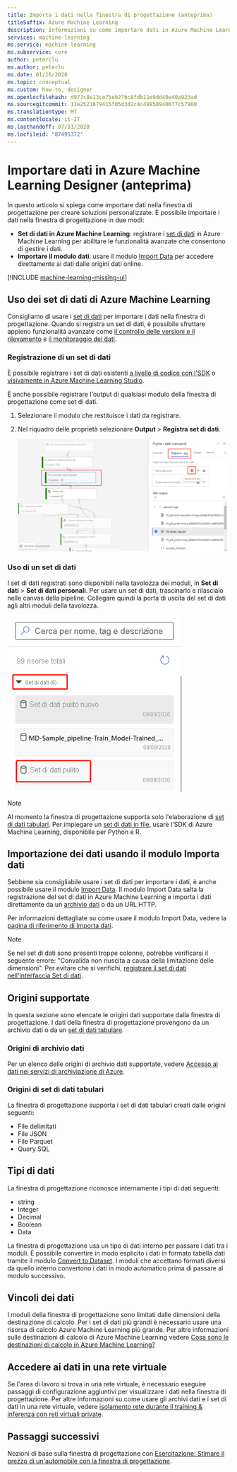 ```yaml
---
title: Importa i dati nella finestra di progettazione (anteprima)
titleSuffix: Azure Machine Learning
description: Informazioni su come importare dati in Azure Machine Learning Designer (anteprima) da varie origini dati.
services: machine-learning
ms.service: machine-learning
ms.subservice: core
author: peterclu
ms.author: peterlu
ms.date: 01/16/2020
ms.topic: conceptual
ms.custom: how-to, designer
ms.openlocfilehash: d977c8e13ce75eb276c8fdb11e9dd40e40a923ad
ms.sourcegitcommit: 11e2521679415f05d3d2c4c49858940677c57900
ms.translationtype: MT
ms.contentlocale: it-IT
ms.lasthandoff: 07/31/2020
ms.locfileid: "87495372"
---
```

# <a name="import-data-into-azure-machine-learning-designer-preview"></a>Importare dati in Azure Machine Learning Designer (anteprima)

In questo articolo si spiega come importare dati nella finestra di progettazione per creare soluzioni personalizzate. È possibile importare i dati nella finestra di progettazione in due modi: 

* **Set di dati in Azure Machine Learning**: registrare i [set di dati](concept-data.md#datasets) in Azure Machine Learning per abilitare le funzionalità avanzate che consentono di gestire i dati.
* **Importare il modulo dati**: usare il modulo [Import Data](algorithm-module-reference/import-data.md) per accedere direttamente ai dati dalle origini dati online.

[!INCLUDE [machine-learning-missing-ui](../../includes/machine-learning-missing-ui.md)]

## <a name="use-azure-machine-learning-datasets"></a>Uso dei set di dati di Azure Machine Learning

Consigliamo di usare i [set di dati](concept-data.md#datasets) per importare i dati nella finestra di progettazione. Quando si registra un set di dati, è possibile sfruttare appieno funzionalità avanzate come [il controllo delle versioni e il rilevamento](how-to-version-track-datasets.md) e [il monitoraggio dei dati](how-to-monitor-datasets.md).

### <a name="register-a-dataset"></a>Registrazione di un set di dati

È possibile registrare i set di dati esistenti [a livello di codice con l'SDK](how-to-create-register-datasets.md#datasets-sdk) o [visivamente in Azure Machine Learning Studio](how-to-create-register-datasets.md#datasets-ui).

È anche possibile registrare l'output di qualsiasi modulo della finestra di progettazione come set di dati.

1. Selezionare il modulo che restituisce i dati da registrare.

1. Nel riquadro delle proprietà selezionare **Output** > **Registra set di dati**.

    ![Screenshot che mostra come passare all'opzione Registra set di dati](media/how-to-designer-import-data/register-dataset-designer.png)

### <a name="use-a-dataset"></a>Uso di un set di dati

I set di dati registrati sono disponibili nella tavolozza dei moduli, in **Set di dati** > **Set di dati personali**. Per usare un set di dati, trascinarlo e rilascialo nelle canvas della pipeline. Collegare quindi la porta di uscita del set di dati agli altri moduli della tavolozza.

![Screenshot che mostra la posizione dei set di dati salvati nella tavolozza della finestra di progettazione](media/how-to-designer-import-data/use-datasets-designer.png)


> [!NOTE]
> Al momento la finestra di progettazione supporta solo l'elaborazione di [set di dati tabulari](how-to-create-register-datasets.md#dataset-types). Per impiegare un [set di dati in file](how-to-create-register-datasets.md#dataset-types), usare l'SDK di Azure Machine Learning, disponibile per Python e R.

## <a name="import-data-using-the-import-data-module"></a>Importazione dei dati usando il modulo Importa dati

Sebbene sia consigliabile usare i set di dati per importare i dati, è anche possibile usare il modulo [Import Data](algorithm-module-reference/import-data.md). Il modulo Import Data salta la registrazione del set di dati in Azure Machine Learning e importa i dati direttamente da un [archivio dati](concept-data.md#datastores) o da un URL HTTP.

Per informazioni dettagliate su come usare il modulo Import Data, vedere la [pagina di riferimento di Importa dati](algorithm-module-reference/import-data.md).

> [!NOTE]
> Se nel set di dati sono presenti troppe colonne, potrebbe verificarsi il seguente errore: "Convalida non riuscita a causa della limitazione delle dimensioni". Per evitare che si verifichi, [registrare il set di dati nell'interfaccia Set di dati](how-to-create-register-datasets.md#datasets-ui).

## <a name="supported-sources"></a>Origini supportate

In questa sezione sono elencate le origini dati supportate dalla finestra di progettazione. I dati della finestra di progettazione provengono da un archivio dati o da un [set di dati tabulare](how-to-create-register-datasets.md#dataset-types).

### <a name="datastore-sources"></a>Origini di archivio dati
Per un elenco delle origini di archivio dati supportate, vedere [Accesso ai dati nei servizi di archiviazione di Azure](how-to-access-data.md#supported-data-storage-service-types).

### <a name="tabular-dataset-sources"></a>Origini di set di dati tabulari

La finestra di progettazione supporta i set di dati tabulari creati dalle origini seguenti:
 * File delimitati
 * File JSON
 * File Parquet
 * Query SQL

## <a name="data-types"></a>Tipi di dati

La finestra di progettazione riconosce internamente i tipi di dati seguenti:

* string
* Integer
* Decimal
* Boolean
* Data

La finestra di progettazione usa un tipo di dati interno per passare i dati tra i moduli. È possibile convertire in modo esplicito i dati in formato tabella dati tramite il modulo [Convert to Dataset](algorithm-module-reference/convert-to-dataset.md). I moduli che accettano formati diversi da quello interno convertono i dati in modo automatico prima di passare al modulo successivo.

## <a name="data-constraints"></a>Vincoli dei dati

I moduli della finestra di progettazione sono limitati dalle dimensioni della destinazione di calcolo. Per i set di dati più grandi è necessario usare una risorsa di calcolo Azure Machine Learning più grande. Per altre informazioni sulle destinazioni di calcolo di Azure Machine Learning vedere [Cosa sono le destinazioni di calcolo in Azure Machine Learning?](concept-compute-target.md#azure-machine-learning-compute-managed)

## <a name="access-data-in-a-virtual-network"></a>Accedere ai dati in una rete virtuale

Se l'area di lavoro si trova in una rete virtuale, è necessario eseguire passaggi di configurazione aggiuntivi per visualizzare i dati nella finestra di progettazione. Per altre informazioni su come usare gli archivi dati e i set di dati in una rete virtuale, vedere [isolamento rete durante il training & inferenza con reti virtuali private](how-to-enable-virtual-network.md#machine-learning-studio).

## <a name="next-steps"></a>Passaggi successivi

Nozioni di base sulla finestra di progettazione con [Esercitazione: Stimare il prezzo di un'automobile con la finestra di progettazione](tutorial-designer-automobile-price-train-score.md).
